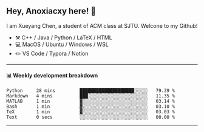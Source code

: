 <!--
**Anoxiacxy/Anoxiacxy** is a ✨ _special_ ✨ repository because its `README.md` (this file) appears on your GitHub profile.

Here are some ideas to get you started:

- 🔭 I’m currently working on ...
- 🌱 I’m currently learning ...
- 👯 I’m looking to collaborate on ...
- 🤔 I’m looking for help with ...
- 💬 Ask me about ...
- 📫 How to reach me: ...
- 😄 Pronouns: ...
- ⚡ Fun fact: ...
-->

## Hey, Anoxiacxy here! :wave:

I am Xueyang Chen, a student of ACM class at SJTU. Welcone to my Github!

-   :hammer_and_pick: C++ / Java / Python / LaTeX / HTML
-   :computer: MacOS / Ubuntu / Windows / WSL
-   :pencil2: VS Code / Typora / Notion



<!--
#### :sparkles: My followers
-->

<!--START_SECTION:top-followers-->
<!--END_SECTION:top-followers-->

---

#### :bar_chart: Weekly development breakdown

<!--START_SECTION:waka-->

```text
Python     28 mins         ████████████████████░░░░░   79.39 %
Markdown   4 mins          ███░░░░░░░░░░░░░░░░░░░░░░   11.35 %
MATLAB     1 min           ▓░░░░░░░░░░░░░░░░░░░░░░░░   03.14 %
Bash       1 min           ▓░░░░░░░░░░░░░░░░░░░░░░░░   03.10 %
TeX        1 min           ▓░░░░░░░░░░░░░░░░░░░░░░░░   03.03 %
Text       0 secs          ░░░░░░░░░░░░░░░░░░░░░░░░░   00.00 %
```

<!--END_SECTION:waka-->

---
